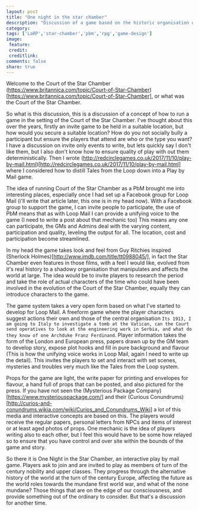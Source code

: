 ```yaml
---
layout: post
title: "One night in the star chamber"
description: "Discussion of a game based on the historic organisation of the Star Chamber"
category:
tags: ['LaRP','star-chamber','pbm','rpg','game-design']
image:
 feature:
 credit:
 creditlink:
comments: false
share: true
---
```

Welcome to the Court of the Star Chamber (https://www.britannica.com/topic/Court-of-Star-Chamber)[https://www.britannica.com/topic/Court-of-Star-Chamber], or what was the Court of the Star Chamber.

So what is this discussion, this is a discussion of a concept of how to run a game in the setting of the Court of the Star Chamber. I've thought about this over the years, firstly an invite game to be held in a suitable location, but how would you secure a suitable location? How do you not socially bully a participant but ensure the players that attend are who or the type you want? I have a discussion on invite only events to write, but lets quickly say I don't like them, but I also don't know how to ensure quality of play with out them deterministically. Then I wrote (http://redcirclegames.co.uk/2017/11/10/play-by-mail.html)[http://redcirclegames.co.uk/2017/11/10/play-by-mail.html] where I considered how to distill Tales from the Loop down into a Play by Mail game.

The idea of running Court of the Star Chamber as a PbM brought me into interesting places, especially once I had set up a Facebook group for Loop Mail (i'll write that article later, this one is in my head now). With a Facebook group to support the game, I can invite people to participate, the use of PbM means that as with Loop Mail I can provide a unifying voice to the game (I need to write a post about that mechanic too)
This means any one can participate, the GMs and Admins deal with the varying content, participation and quality, leveling the output for all. The location, cost and participation become streamlined.

In my head the game takes look and feel from Guy Ritchies inspired (Sherlock Holmes)[http://www.imdb.com/title/tt0988045/], in fact the Star Chamber even features in those films, with a feel I would like, evolved from it's real history to a shadowy organisation that manipulates and affects the world at large. The idea would be to invite players to research the period and take the role of actual characters of the time who could have been involved in the evolution of the Court of the Star Chamber, equally they can introduce characters to the game.

The game system takes a very open form based on what I've started to develop for Loop Mail. A freeform game where the player characters suggest actions their own and those of the central organisation `Its 1913, I am going to Italy to investigate a tomb at the Vatican, can the Court send operatives to look at the engineering work in Serbia, and what do they know of one Archduke Franz Ferdinand`. Player information takes the form of the London and European press, papers drawn up by the GM team to develop story, expose plot hooks and fill in pure background and flavour (This is how the unifying voice works in Loop Mail, again I need to write up the detail).
This invites the players to set and interact with set scenes, mysteries and troubles very much like the Tales from the Loop system.

Props for the game are light, the write paper for printing and envelopes for flavour, a hand full of props that can be posted, and also pictured for the press. If you have not seen the (Mysterious Package Company)[https://www.mysteriouspackage.com/] and their (Curious Conundrums)[http://curios-and-conundrums.wikia.com/wiki/Curios_and_Conundrums_Wiki] a lot of this media and interactive concepts are based on this. The players would receive the regular papers, personal letters from NPCs and items of interest or at least aged photos of props. One mechanic is the idea of players writing also to each other, but I feel this would have to be some how relayed so to ensure that you have control and over site within the bounds of the game and story.

So there it is One Night in the Star Chamber, an interactive play by mail game. Players ask to join and are invited to play as members of turn of the century nobility and upper classes. They progress through the alternative history of the world at the turn of the century Europe, affecting the future as the world roles towards the mundane first world war, and what of the none mundane? Those things that are on the edge of our consciousness, and provide something out of the ordinary to consider. But that's a discussion for another time. 
